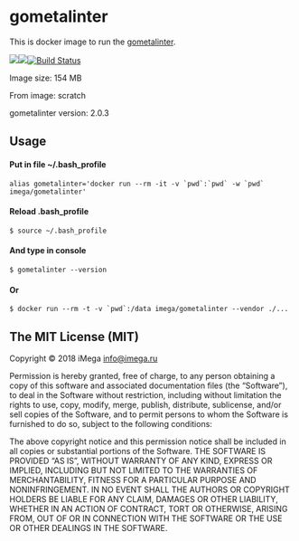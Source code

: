 # gometalinter
This is docker image to run the [gometalinter](https://github.com/alecthomas/gometalinter).

[![](https://images.microbadger.com/badges/image/imega/gometalinter.svg)](https://microbadger.com/images/imega/gometalinter "Get your own image badge on microbadger.com")[![](https://images.microbadger.com/badges/version/imega/gometalinter.svg)](https://microbadger.com/images/imega/gometalinter "Get your own version badge on microbadger.com")[![Build Status](https://travis-ci.org/imega-docker/gometalinter.svg?branch=master)](https://travis-ci.org/imega-docker/gometalinter)

Image size: 154 MB

From image: scratch

gometalinter version: 2.0.3

## Usage

#### Put in file ~/.bash_profile
```
alias gometalinter='docker run --rm -it -v `pwd`:`pwd` -w `pwd` imega/gometalinter'
```

#### Reload .bash_profile
```
$ source ~/.bash_profile
```

#### And type in console
```
$ gometalinter --version
```

#### Or
```
$ docker run --rm -t -v `pwd`:/data imega/gometalinter --vendor ./...
```

## The MIT License (MIT)

Copyright © 2018 iMega <info@imega.ru>

Permission is hereby granted, free of charge, to any person obtaining a copy of this software and associated documentation files (the “Software”), to deal in the Software without restriction, including without limitation the rights to use, copy, modify, merge, publish, distribute, sublicense, and/or sell copies of the Software, and to permit persons to whom the Software is furnished to do so, subject to the following conditions:

The above copyright notice and this permission notice shall be included in all copies or substantial portions of the Software.
THE SOFTWARE IS PROVIDED “AS IS”, WITHOUT WARRANTY OF ANY KIND, EXPRESS OR IMPLIED, INCLUDING BUT NOT LIMITED TO THE WARRANTIES OF MERCHANTABILITY, FITNESS FOR A PARTICULAR PURPOSE AND NONINFRINGEMENT. IN NO EVENT SHALL THE AUTHORS OR COPYRIGHT HOLDERS BE LIABLE FOR ANY CLAIM, DAMAGES OR OTHER LIABILITY, WHETHER IN AN ACTION OF CONTRACT, TORT OR OTHERWISE, ARISING FROM, OUT OF OR IN CONNECTION WITH THE SOFTWARE OR THE USE OR OTHER DEALINGS IN THE SOFTWARE.
